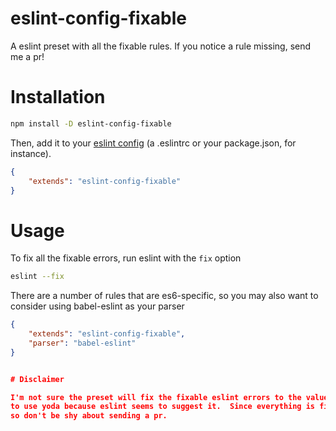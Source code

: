 # eslint-config-fixable

A eslint preset with all the fixable rules.  If you notice a rule missing, send me a pr!


# Installation

```sh
npm install -D eslint-config-fixable
```

Then, add it to your [eslint config](http://eslint.org/docs/user-guide/configuring#configuration-file-formats) (a .eslintrc or your package.json, for instance).

```json
{
    "extends": "eslint-config-fixable"
}
```


# Usage

To fix all the fixable errors, run eslint with the `fix` option

```sh
eslint --fix
```

There are a number of rules that are es6-specific, so you may also want to consider using babel-eslint as your parser

```json
{
    "extends": "eslint-config-fixable",
    "parser": "babel-eslint"
}


# Disclaimer

I'm not sure the preset will fix the fixable eslint errors to the values you want -- for instance, I correct comparisons
to use yoda because eslint seems to suggest it.  Since everything is fixable automatically, I'm pretty amenable to changes,
so don't be shy about sending a pr.
